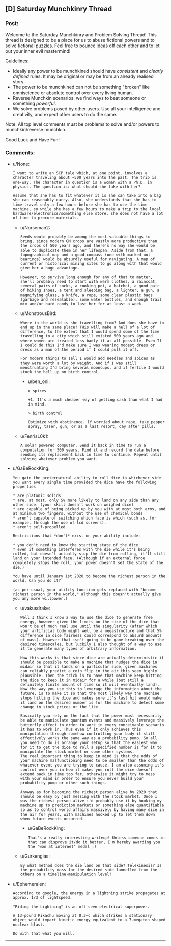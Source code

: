 ## [D] Saturday Munchkinry Thread

### Post:

Welcome to the Saturday Munchkinry and Problem Solving Thread! This thread is designed to be a place for us to abuse fictional powers and to solve fictional puzzles. Feel free to bounce ideas off each other and to let out your inner evil mastermind! 

Guidelines:

* Ideally any power to be munchkined should have *consistent* and *clearly defined* rules. It may be original or may be from an already realised story.
* The power to be munchkined can not be something "broken" like omniscience or absolute control over every living human.
* Reverse Munchkin scenarios: we find ways to beat someone or something  *powerful*.
* We solve problems posed by other users. Use all your intelligence and creativity, and expect other users to do the same.

Note: All top level comments must be problems to solve and/or powers to munchkin/reverse munchkin.

Good Luck and Have Fun!


### Comments:

- u/None:
  ```
  I want to write an SCP tale which, at one point, involves a character traveling about ~500 years into the past. The trip is one-way. The character in question is a woman with a Ph.D. in physics. The question is: what should she take with her?

  Assume that she has to fit whatever it is she can take into a bag she can reasonably carry. Also, she understands that she has to time-travel only a few hours before she has to use the time machine, so while she has a few hours to make a trip to the local hardware/electronics/something else store, she does not have a lot of time to procure materials.
  ```

  - u/Norseman2:
    ```
    Seeds would probably be among the most valuable things to bring, since modern GM crops are vastly more productive than the crops of 500 years ago, and there's no way she would be able to duplicate them in her lifespan. Aside from that, a topographical map and a good compass (one with marked out bearings) would be absurdly useful for navigating. A map of current or historical mining sites to go along with that would give her a huge advantage.

    However, to survive long enough for any of that to matter, she'll probably need to start with warm clothes, a raincoat, several pairs of socks, a cooking pot, a hatchet, a good pair of hiking shoes, a tent and sleeping bag, a lighter, a gun, a magnifying glass, a knife, a rope, some clear plastic bags (garbage and resealable), some water bottles, and enough trail mix and/or hard candy to last her for at least a week.
    ```

  - u/MonstrousBird:
    ```
    Where in the world is she travelling from? And does she have to end up in the same place? THis will make a hell of a lot of difference, to the extent that I would spend some of the time travelling to a city which still existed 500 years ago and where women are treated less badly if at all possible. Even If I could do this I'd make sure I was wearing modest dress or dress as a man of the period if I could pull it off.

    For modern things to sell I would add needles and spices as they were worth a lot by weight. And if I was still menstruating I'd bring several mooncups, and if fertile I would stock the hell up on birth control.
    ```

    - u/ben_oni:
      ```
      > spices

      +1. It's a much cheaper way of getting cash than what I had in mind.

      > birth control

      Optimize with abstinence. If worried about rape, take pepper spray, taser, gun, or as a last resort, day after pills.
      ```

  - u/FenrisL0k1:
    ```
    A solar powered computer. Send it back in time to run a computation for 500 years. Find it and record the data before sending its replacement back in time to continue. Repeat until solving whatever problem you want.
    ```

- u/GaBeRockKing:
  ```
  You gain the preternatural ability to roll dice to whichever side you want every single time provided the dice have the following properties

  * are platonic solids
  * are, at most, only 5% more likely to land on any side than any other side. (your skill doesn't work on weighed dice)
  * are capable of being picked up by you with at most both arms, and at minimum two fingers, without the use of chemical bonds
  * aren't capable of switching which face is which (such as, for example, through the use of lcd screens).
  * aren't self-propelled

  Restrictions that *don't* exist on your ability include:

  * you don't need to know the starting state of the dice.
  * even if something interferes with the die while it's being rolled, but doesn't actually stop the die from rolling, it'll still land on your intended face. (Although if an external force completely stops the roll, your power doesn't set the state of the die.)

  You have until January 1st 2020 to become the richest person in the world. Can you do it?

  (as per usual, your utility function gets replaced with "become richest person in the world," although this doesn't actually give you any more willpower.)
  ```

  - u/vakusdrake:
    ```
    Well I think I know a way to use the dice to generate free energy, however given the limits on the size of the dice that won't be of much real use until the singularity (after which your artificial body might well be a megastructure and that 5% difference in dice fairness could correspond to absurd amounts of mass). However that isn't going to be game breaking over the desired timescales, but luckily I also thought of a way to use it to generate many types of arbitrary information.

    How this works is that since dice are actually deterministic it should be possible to make a machine that nudges the dice in midair so that it lands on a particular side, given machines can reliably predict a coin flip in the air this seem highly plausible. Then the trick is to have that machine keep hitting the dice to keep it in midair for a while (but still a definitely finite amount of time so it will eventually land).                 
    Now the way you use this to leverage the information about the future, is to make it so that the most likely way the machine stops hitting the dice and makes sure it's last hit would make it land on the desired number is for the machine to detect some change in stock prices or the like.

    Basically you rely on the fact that the power must necessarily be able to manipulate quantum events and massively leverage the butterfly effect in order to work in every conceivable scenario it has to work in. Thus even if it only achieves this manipulation through somehow controlling your body it still effectively works the same way as a probability pump. So all you need to do is arrange your setup so that the easiest way for it to get the dice to roll a specified number is for it to manipulate the stock market or some other systems.                            
    The real important thing to keep in mind is that the odds of your machine malfunctioning need to be smaller than the odds of whatever event you are trying to cause. I am also assuming it's control over you in how it makes you roll the dice doesn't extend back in time too far, otherwise it might try to mess with your mind in order to ensure you never build your probability pump or other such things.

    Anyway as for becoming the richest person alive by 2020 that should be easy by just messing with the stock market. Once I was the richest person alive i'd probably use it by hooking my machine up to prediction markets or something else quantifiable so as to control world affairs massively by having many dice in the air for years, with machines hooked up to let them down when future events occurred.
    ```

    - u/GaBeRockKing:
      ```
      That's a really interesting writeup! Unless someone comes in that can disprove it/do it better, I'm hereby awarding you the "won at internet" medal ;)
      ```

  - u/Gurkenglas:
    ```
    By what method does the die land on that side? Telekinesis? Is the probability mass for the desired side funnelled from the others on a timeline-manipulation level?
    ```

- u/Ephemeralen:
  ```
  According to google, the energy in a lightning strike propagates at approx. 1/3 of lightspeed.

  "Riding the Lightning" is an oft-seen electrical superpower.

  A 13-pound Pikachu moving at 0.3~c which strikes a stationary object would impart kinetic energy equivalent to a 7-megaton shaped nuclear blast.

  Do with that what you will.
  ```

---

